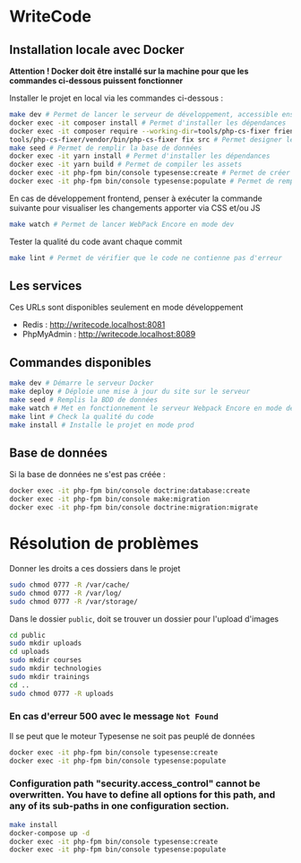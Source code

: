# WriteCode

## Installation locale avec Docker

**Attention ! Docker doit être installé sur la machine pour que les commandes ci-dessous puissent fonctionner**

Installer le projet en local via les commandes ci-dessous :

```bash
make dev # Permet de lancer le serveur de développement, accessible ensuite sur http://writecode.localhost:8080 ou http://localhost:8080
docker exec -it composer install # Permet d'installer les dépendances
docker exec -it composer require --working-dir=tools/php-cs-fixer friendsofphp/php-cs-fixer -W # Permet d'installer PHP-CS-Fixer
tools/php-cs-fixer/vendor/bin/php-cs-fixer fix src # Permet designer le dossier à fixer
make seed # Permet de remplir la base de données
docker exec -it yarn install # Permet d'installer les dépendances
docker exec -it yarn build # Permet de compiler les assets
docker exec -it php-fpm bin/console typesense:create # Permet de créer la base de données Typesense
docker exec -it php-fpm bin/console typesense:populate # Permet de remplir la base de données Typesense
```


En cas de développement frontend, penser à exécuter la commande suivante pour visualiser les changements apporter via CSS et/ou JS
```bash
make watch # Permet de lancer WebPack Encore en mode dev
```

Tester la qualité du code avant chaque commit
```bash
make lint # Permet de vérifier que le code ne contienne pas d'erreur
```

## Les services

Ces URLs sont disponibles seulement en mode développement

* Redis : http://writecode.localhost:8081
* PhpMyAdmin : http://writecode.localhost:8089


## Commandes disponibles

```bash
make dev # Démarre le serveur Docker
make deploy # Déploie une mise à jour du site sur le serveur
make seed # Remplis la BDD de données
make watch # Met en fonctionnement le serveur Webpack Encore en mode dev
make lint # Check la qualité du code
make install # Installe le projet en mode prod
```

## Base de données
Si la base de données ne s'est pas créée :

```bash
docker exec -it php-fpm bin/console doctrine:database:create
docker exec -it php-fpm bin/console make:migration
docker exec -it php-fpm bin/console doctrine:migration:migrate
```


# Résolution de problèmes

Donner les droits a ces dossiers dans le projet

```bash
sudo chmod 0777 -R /var/cache/
sudo chmod 0777 -R /var/log/
sudo chmod 0777 -R /var/storage/
```

Dans le dossier `public`, doit se trouver un dossier pour l'upload d'images

```bash
cd public
sudo mkdir uploads
cd uploads
sudo mkdir courses
sudo mkdir technologies
sudo mkdir trainings
cd ..
sudo chmod 0777 -R uploads
```

### En cas d'erreur 500 avec le message `Not Found`

Il se peut que le moteur Typesense ne soit pas peuplé de données

```bash
docker exec -it php-fpm bin/console typesense:create
docker exec -it php-fpm bin/console typesense:populate
```

### Configuration path "security.access_control" cannot be overwritten. You have to define all options for this path, and any of its sub-paths in one configuration section.

```bash
make install
docker-compose up -d
docker exec -it php-fpm bin/console typesense:create
docker exec -it php-fpm bin/console typesense:populate
```
